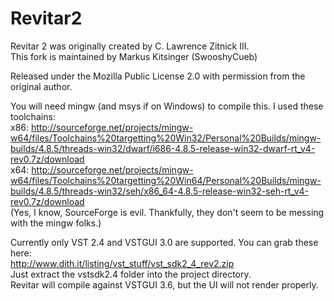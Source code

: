 Revitar2
========

Revitar 2 was originally created by C. Lawrence Zitnick III.  
This fork is maintained by Markus Kitsinger (SwooshyCueb)

Released under the Mozilla Public License 2.0 with permission from the original
author.

You will need mingw (and msys if on Windows) to compile this. I used these
toolchains:  
x86: http://sourceforge.net/projects/mingw-w64/files/Toolchains%20targetting%20Win32/Personal%20Builds/mingw-builds/4.8.5/threads-win32/dwarf/i686-4.8.5-release-win32-dwarf-rt_v4-rev0.7z/download  
x64: http://sourceforge.net/projects/mingw-w64/files/Toolchains%20targetting%20Win64/Personal%20Builds/mingw-builds/4.8.5/threads-win32/seh/x86_64-4.8.5-release-win32-seh-rt_v4-rev0.7z/download  
(Yes, I know, SourceForge is evil. Thankfully, they don't seem to be messing
with the mingw folks.)

Currently only VST 2.4 and VSTGUI 3.0 are supported. You can grab these here:  
http://www.dith.it/listing/vst_stuff/vst_sdk2_4_rev2.zip  
Just extract the vstsdk2.4 folder into the project directory.  
Revitar will compile against VSTGUI 3.6, but the UI will not render properly.
